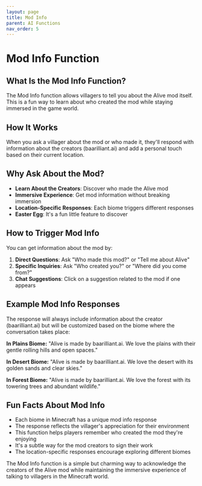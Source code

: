 ```yaml
---
layout: page
title: Mod Info
parent: AI Functions
nav_order: 5
---
```


# Mod Info Function

## What Is the Mod Info Function?

The Mod Info function allows villagers to tell you about the Alive mod itself. This is a fun way to learn about who created the mod while staying immersed in the game world.

## How It Works

When you ask a villager about the mod or who made it, they'll respond with information about the creators (baarilliant.ai) and add a personal touch based on their current location.

## Why Ask About the Mod?

- **Learn About the Creators**: Discover who made the Alive mod
- **Immersive Experience**: Get mod information without breaking immersion
- **Location-Specific Responses**: Each biome triggers different responses
- **Easter Egg**: It's a fun little feature to discover

## How to Trigger Mod Info

You can get information about the mod by:

1. **Direct Questions**: Ask "Who made this mod?" or "Tell me about Alive"
2. **Specific Inquiries**: Ask "Who created you?" or "Where did you come from?"
3. **Chat Suggestions**: Click on a suggestion related to the mod if one appears

## Example Mod Info Responses

The response will always include information about the creator (baarilliant.ai) but will be customized based on the biome where the conversation takes place:

**In Plains Biome:**
"Alive is made by baarilliant.ai. We love the plains with their gentle rolling hills and open spaces."

**In Desert Biome:**
"Alive is made by baarilliant.ai. We love the desert with its golden sands and clear skies."

**In Forest Biome:**
"Alive is made by baarilliant.ai. We love the forest with its towering trees and abundant wildlife."

## Fun Facts About Mod Info

- Each biome in Minecraft has a unique mod info response
- The response reflects the villager's appreciation for their environment
- This function helps players remember who created the mod they're enjoying
- It's a subtle way for the mod creators to sign their work
- The location-specific responses encourage exploring different biomes

The Mod Info function is a simple but charming way to acknowledge the creators of the Alive mod while maintaining the immersive experience of talking to villagers in the Minecraft world.
